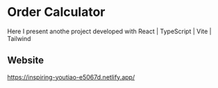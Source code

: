 # Order Calculator

Here I present anothe project developed with React | TypeScript | Vite | Tailwind

## Website

https://inspiring-youtiao-e5067d.netlify.app/
